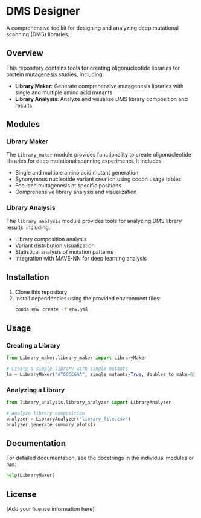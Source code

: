 # DMS Designer

A comprehensive toolkit for designing and analyzing deep mutational scanning (DMS) libraries.

## Overview

This repository contains tools for creating oligonucleotide libraries for protein mutagenesis studies, including:

- **Library Maker**: Generate comprehensive mutagenesis libraries with single and multiple amino acid mutants
- **Library Analysis**: Analyze and visualize DMS library composition and results

## Modules

### Library Maker
The `Library_maker` module provides functionality to create oligonucleotide libraries for deep mutational scanning experiments. It includes:

- Single and multiple amino acid mutant generation
- Synonymous nucleotide variant creation using codon usage tables
- Focused mutagenesis at specific positions
- Comprehensive library analysis and visualization

### Library Analysis  
The `library_analysis` module provides tools for analyzing DMS library results, including:

- Library composition analysis
- Variant distribution visualization
- Statistical analysis of mutation patterns
- Integration with MAVE-NN for deep learning analysis

## Installation

1. Clone this repository
2. Install dependencies using the provided environment files:
   ```bash
   conda env create -f env.yml
   ```

## Usage

### Creating a Library
```python
from Library_maker.library_maker import LibraryMaker

# Create a simple library with single mutants
lm = LibraryMaker("ATGGCCGAA", single_mutants=True, doubles_to_make=0)
```

### Analyzing a Library
```python
from library_analysis.library_analyzer import LibraryAnalyzer

# Analyze library composition
analyzer = LibraryAnalyzer("library_file.csv")
analyzer.generate_summary_plots()
```

## Documentation

For detailed documentation, see the docstrings in the individual modules or run:
```python
help(LibraryMaker)
```

## License

[Add your license information here] 